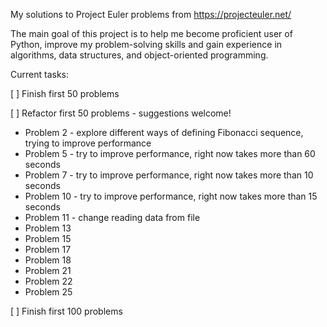 My solutions to Project Euler problems from https://projecteuler.net/

The main goal of this project is to help me become proficient user of Python, improve my problem-solving skills and 
gain experience in algorithms, data structures, and object-oriented programming.

Current tasks:

[ ] Finish first 50 problems

[ ] Refactor first 50 problems - suggestions welcome!
 - Problem 2 - explore different ways of defining Fibonacci sequence, trying to improve performance
 - Problem 5 - try to improve performance, right now takes more than 60 seconds
 - Problem 7 - try to improve performance, right now takes more than 10 seconds
 - Problem 10 - try to improve performance, right now takes more than 15 seconds
 - Problem 11 - change reading data from file
 - Problem 13  
 - Problem 15  
 - Problem 17
 - Problem 18
 - Problem 21
 - Problem 22
 - Problem 25
 
[ ] Finish first 100 problems
